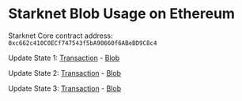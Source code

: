 # Starknet Blob Usage on Ethereum

Starknet Core contract address: `0xc662c410C0ECf747543f5bA90660f6ABeBD9C8c4`

Update State 1: [Transaction](https://etherscan.io/tx/0x2f666f57e8f28b1c0c479a9d078b774e41c368de09430165e44de04f2bf870ed) - [Blob]()

Update State 2: [Transaction](https://etherscan.io/tx/0x841e031cc3297fa08c4f92029dff739ca1c1d689ef133d11dcc202958907a7e6) - [Blob]()

Update State 3: [Transaction](https://etherscan.io/tx/0x82d2850e9279ca9a293d7017130a54ee7e362ca3c8e5f5ec937b4ad9d691a1ba) - [Blob]()


